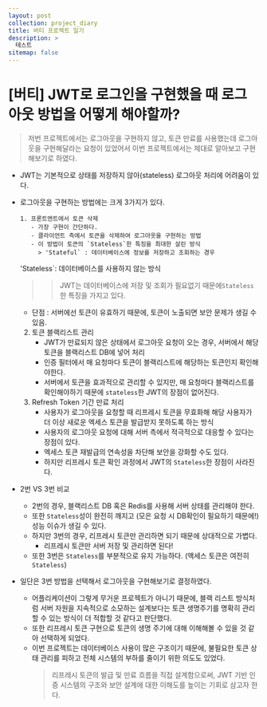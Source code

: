 ```yaml
---
layout: post
collection: project_diary
title: 버티 프로젝트 일기
description: >
  테스트
sitemap: false
---
```


# [버티] JWT로 로그인을 구현했을 때 로그아웃 방법을 어떻게 해야할까?

> 저번 프로젝트에서는 로그아웃을 구현하지 않고, 토큰 만료를 사용했는데 로그아웃을 구현해달라는 요청이 있었어서 이번 프로젝트에서는 제대로 알아보고 구현해보기로 하였다.

- JWT는 기본적으로 상태를 저장하지 않아(stateless) 로그아웃 처리에 어려움이 있다.
- 로그아웃을 구현하는 방법에는 크게 3가지가 있다.

      1. 프론트엔트에서 토큰 삭제
         - 가장 구현이 간단하다.
         - 클라이언트 측에서 토큰을 삭제하여 로그아웃을 구현하는 방법
         - 이 방법이 토큰의 `Stateless`한 특징을 최대한 살린 방식
           > 'Stateful` : 데이터베이스에 정보를 저장하고 조회하는 경우

  'Stateless`: 데이터베이스를 사용하지 않는 방식
     >
     > > JWT는 데이터베이스에 저장 및 조회가 필요없기 때문에`Stateless`한 특징을 가지고 있다.

  - 단점 : 서버에선 토큰이 유효하기 때문에, 토큰이 노출되면 보안 문제가 생길 수 있음.

  2. 토큰 블랙리스트 관리
     - JWT가 만료되지 않은 상태에서 로그아웃 요청이 오는 경우, 서버에서 해당 토큰을 블랙리스트 DB에 넣어 처리
     - 인증 필터에서 매 요청마다 토큰이 블랙리스트에 해당하는 토큰인지 확인해야한다.
     - 서버에서 토큰을 효과적으로 관리할 수 있지만, 매 요청마다 블랙리스트를 확인해야하기 때문에 `stateless`한 JWT의 장점이 없어진다.
  3. Refresh Token 기간 만료 처리
     - 사용자가 로그아웃을 요청할 때 리프레시 토큰을 무효화해 해당 사용자가 더 이상 새로운 엑세스 토큰을 발급받지 못하도록 하는 방식
     - 사용자의 로그아웃 요청에 대해 서버 측에서 적극적으로 대응할 수 있다는 장점이 있다.
     - 엑세스 토큰 재발급의 연속성을 차단해 보안을 강화할 수도 있다.
     - 하지만 리프레시 토큰 확인 과정에서 JWT의 `Stateless`한 장점이 사라진다.

- 2번 VS 3번 비교
  - 2번의 경우, 블랙리스트 DB 혹은 Redis를 사용해 서버 상태를 관리해야 한다.
  - 또한 `Stateless`성이 완전히 깨지고 (모은 요청 시 DB확인이 필요하기 때문에!) 성능 이슈가 생길 수 있다.
  - 하지만 3번의 경우, 리프레시 토큰만 관리하면 되기 때문에 상대적으로 가볍다.
    - 리프레시 토큰만 서버 저장 및 관리하면 된다!
  - 또한 3번은 `Stateless`를 부분적으로 유지 가능하다. (액세스 토큰은 여전히 `Stateless`)
- 일단은 3번 방법을 선택해서 로그아웃을 구현해보기로 결정하였다.
  - 어플리케이션이 그렇게 무거운 프로젝트가 아니기 때문에, 블랙 리스트 방식처럼 서버 자원을 지속적으로 소모하는 설계보다는 토큰 생명주기를 명확히 관리할 수 있는 방식이 더 적합할 것 같다고 판단했다.
  - 또한 리프레시 토큰 구현으로 토큰의 생명 주기에 대해 이해해볼 수 있을 것 같아 선택하게 되었다.
  - 이번 프로젝트는 데이터베이스 사용이 많은 구조이기 때문에, 불필요한 토큰 상태 관리를 피하고 전체 시스템의 부하를 줄이기 위한 의도도 있었다.
    > 리프레시 토큰의 발급 및 만료 흐름을 직접 설계함으로써, JWT 기반 인증 시스템의 구조와 보안 설계에 대한 이해도를 높이는 기회로 삼고자 한다.
